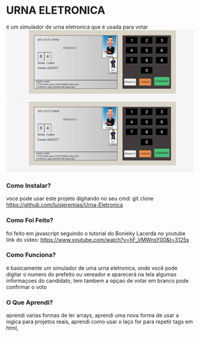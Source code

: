 # URNA ELETRONICA

é um simulador de urna eletronica que é usada para votar
![Urna Eletronica!](img.jpg "Urna Eletronica")
![URNAELETRONICA](https://github.com/luisjeremias/Urna-Eletronica/blob/master/img.jpg?raw=true)
### Como Instalar?


voce pode usar este projeto digitando no seu cmd:
git clone https://github.com/luisjeremias/Urna-Eletronica


### Como Foi Feito?


foi feito em javascript seguindo o tutorial do Bonieky Lacerda no youtube
link do video: https://www.youtube.com/watch?v=hF_VMWnsY00&t=3125s

### Como Funciona?

é basicamente um simulador de uma urna eletronica, onde você pode digitar o numero do prefeito ou vereador
e aparecerá na tela algumas informaçoes do candidato, tem tambem a opçao de votar em branco pode confirmar o voto 

### O Que Aprendi?

aprendi varias formas de ler arrays,
aprendi uma nova forma de usar a logica para projetos reais,
aprendi como usar o laço for para repetir tags em html,

